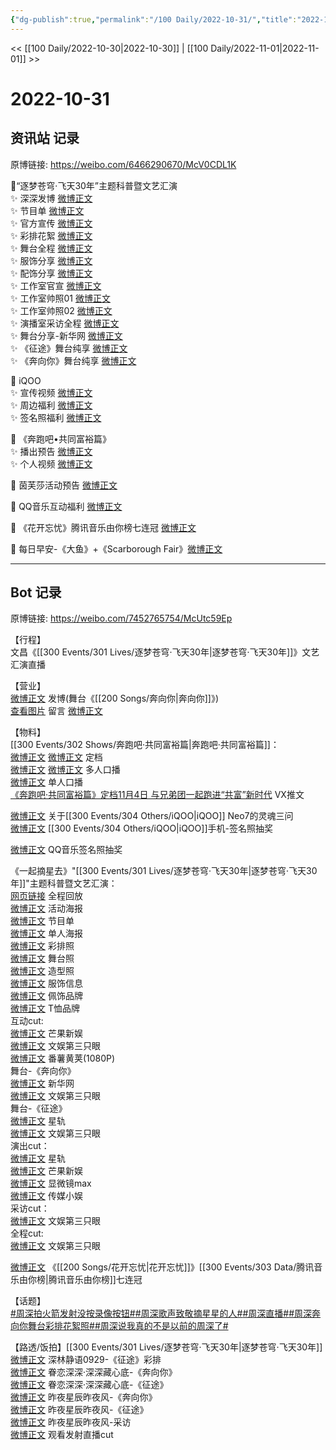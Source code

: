 ```yaml
---
{"dg-publish":true,"permalink":"/100 Daily/2022-10-31/","title":"2022-10-31","created":"2022-11-05T18:34:22.000+08:00","updated":"2023-01-09T19:11:06.825+08:00"}
---
```



<< [[100 Daily/2022-10-30\|2022-10-30]] | [[100 Daily/2022-11-01\|2022-11-01]] >>

# 2022-10-31

## 资讯站 记录

原博链接: https://weibo.com/6466290670/McV0CDL1K

🌟“逐梦苍穹·飞天30年”主题科普暨文艺汇演  
✨ 深深发博 [微博正文](https://m.weibo.cn/6466290670/4830721666191985)  
✨ 节目单 [微博正文](https://m.weibo.cn/6466290670/4830632750619469)  
✨ 官方宣传 [微博正文](https://m.weibo.cn/6466290670/4830602374679171)  
✨ 彩排花絮 [微博正文](https://m.weibo.cn/6466290670/4830619366593053)  
✨ 舞台全程 [微博正文](https://m.weibo.cn/6466290670/4830702824326027)  
✨ 服饰分享 [微博正文](https://m.weibo.cn/6466290670/4830707278681864)  
✨ 配饰分享 [微博正文](https://m.weibo.cn/6466290670/4830724329571604)  
✨ 工作室官宣 [微博正文](https://m.weibo.cn/6466290670/4830609836870305)  
✨ 工作室帅照01 [微博正文](https://m.weibo.cn/6466290670/4830675120689466)  
✨ 工作室帅照02 [微博正文](https://m.weibo.cn/6466290670/4830690947105232)  
✨ 演播室采访全程 [微博正文](https://m.weibo.cn/6466290670/4830646616982460)  
✨ 舞台分享-新华网 [微博正文](https://m.weibo.cn/6466290670/4830711464856124)  
✨ 《征途》舞台纯享 [微博正文](https://m.weibo.cn/6466290670/4830715416156374)  
✨ 《奔向你》舞台纯享 [微博正文](https://m.weibo.cn/6466290670/4830703717975016)

🌟 iQOO  
✨ 宣传视频 [微博正文](https://m.weibo.cn/6466290670/4830589083976526)  
✨ 周边福利 [微博正文](https://m.weibo.cn/6466290670/4830602900278301)  
✨ 签名照福利 [微博正文](https://m.weibo.cn/6466290670/4830720800855409)

🌟 《奔跑吧•共同富裕篇》  
✨ 播出预告 [微博正文](https://m.weibo.cn/6466290670/4830572737991984)  
✨ 个人视频 [微博正文](https://m.weibo.cn/6466290670/4830578916723625)

🌟 茵芙莎活动预告 [微博正文](https://m.weibo.cn/6466290670/4830743958132944)

🌟 QQ音乐互动福利 [微博正文](https://m.weibo.cn/6466290670/4830720617092592)

🌟 《花开忘忧》腾讯音乐由你榜七连冠 [微博正文](https://m.weibo.cn/6466290670/4830652816687991)

🌟 每日早安-《大鱼》+《Scarborough Fair》[微博正文](https://m.weibo.cn/6466290670/4830556925724040)

---
## Bot 记录

原博链接: https://weibo.com/7452765754/McUtc59Ep

【行程】  
文昌《[[300 Events/301 Lives/逐梦苍穹·飞天30年\|逐梦苍穹·飞天30年]]》文艺汇演直播

【营业】  
[微博正文](http://weibo.com/1736988591/McTaQkMXy) 发博(舞台《[[200 Songs/奔向你\|奔向你]]》)  
[查看图片](https://wx3.sinaimg.cn/large/0088n2Pggy1h7ov5j519fj30yi08umy6.jpg) 留言 [微博正文](http://weibo.com/1736988591/McG9nbRcJ)

【物料】  
[[300 Events/302 Shows/奔跑吧·共同富裕篇\|奔跑吧·共同富裕篇]]：  
[微博正文](http://weibo.com/5242381821/McPjS9iid) [微博正文](http://weibo.com/1288369910/McPl87FJC) 定档  
[微博正文](https://weibo.com/5242381821/McPnUEn1f) [微博正文](http://weibo.com/1288369910/McPo4bf0C) 多人口播  
[微博正文](http://weibo.com/5242381821/McPtBaNhm) 单人口播  
[《奔跑吧·共同富裕篇》定档11月4日 与兄弟团一起跑进“共富”新时代](https://weibo.cn/sinaurl?u=https%3A%2F%2Fmp.weixin.qq.com%2Fs%2FzbnEsYLeQvhzGvMtzdW-Bw) VX推文

[微博正文](http://weibo.com/7478855230/McPId9wPH) 关于[[300 Events/304 Others/iQOO\|iQOO]] Neo7的灵魂三问  
[微博正文](https://weibo.com/6960161079/McSWQyBeX) [[300 Events/304 Others/iQOO\|iQOO]]手机-签名照抽奖

[微博正文](http://weibo.com/2169129705/McSAO9347) QQ音乐签名照抽奖

《一起摘星去》"[[300 Events/301 Lives/逐梦苍穹·飞天30年\|逐梦苍穹·飞天30年]]"主题科普暨文艺汇演：  
[网页链接](https://weibo.cn/sinaurl?u=https%3A%2F%2Fv.douyin.com%2FMGAukAN%2F) 全程回放  
[微博正文](http://weibo.com/2810373291/McPNHzXDG) 活动海报  
[微博正文](http://weibo.com/2810373291/McQPpcfDp) 节目单  
[微博正文](http://weibo.com/7478855230/McQba384H) 单人海报  
[微博正文](http://weibo.com/7478855230/McQvm4dfT) 彩排照  
[微博正文](http://weibo.com/7478855230/McSo2f0cG) 舞台照  
[微博正文](https://m.weibo.cn/7478855230/4830673254482790) 造型照  
[微博正文](http://weibo.com/7710473200/McSJG5WBY) 服饰信息  
[微博正文](http://weibo.com/5724107516/McSRx6osv) 佩饰品牌  
[微博正文](http://weibo.com/7008459917/McSV59kG8) T恤品牌  
互动cut:  
[微博正文](https://weibo.com/1591169702/McR4Fm7Ey) 芒果新娱  
[微博正文](http://weibo.com/1371117067/McR4xF0Io) 文娱第三只眼  
[微博正文](http://weibo.com/1786590437/McR9C5ub4) 番薯黄荚(1080P)  
舞台-《奔向你》  
[微博正文](http://weibo.com/2810373291/McSSqyTL7) 新华网  
[微博正文](http://weibo.com/1371117067/McS7d8J5i) 文娱第三只眼  
舞台-《征途》  
[微博正文](http://weibo.com/6466290670/McT2ZpPym) 星轨  
[微博正文](https://m.weibo.cn/1371117067/4830680661624918) 文娱第三只眼  
演出cut：  
[微博正文](https://m.weibo.cn/6466290670/4830702824326027) 星轨  
[微博正文](http://weibo.com/1591169702/McS9UrUqi) 芒果新娱  
[微博正文](http://weibo.com/2896317997/McSg6gr3p) 显微镜max  
[微博正文](http://weibo.com/2116890350/McSfAC7vo) 传媒小娱  
采访cut：  
[微博正文](https://weibo.com/1371117067/McSaa7K91) 文娱第三只眼  
全程cut:  
[微博正文](https://m.weibo.cn/1371117067/4830684566524894) 文娱第三只眼

[微博正文](http://weibo.com/6733257358/McRjqaBHm) 《[[200 Songs/花开忘忧\|花开忘忧]]》[[300 Events/303 Data/腾讯音乐由你榜\|腾讯音乐由你榜]]七连冠

【话题】  
[#周深拍火箭发射没按录像按钮#](https://s.weibo.com/weibo?q=%23%E5%91%A8%E6%B7%B1%E6%8B%8D%E7%81%AB%E7%AE%AD%E5%8F%91%E5%B0%84%E6%B2%A1%E6%8C%89%E5%BD%95%E5%83%8F%E6%8C%89%E9%92%AE%23)[#周深歌声致敬摘星星的人#](https://s.weibo.com/weibo?q=%23%E5%91%A8%E6%B7%B1%E6%AD%8C%E5%A3%B0%E8%87%B4%E6%95%AC%E6%91%98%E6%98%9F%E6%98%9F%E7%9A%84%E4%BA%BA%23)[#周深直播#](https://s.weibo.com/weibo?q=%23%E5%91%A8%E6%B7%B1%E7%9B%B4%E6%92%AD%23)[#周深奔向你舞台彩排花絮照#](https://s.weibo.com/weibo?q=%23%E5%91%A8%E6%B7%B1%E5%A5%94%E5%90%91%E4%BD%A0%E8%88%9E%E5%8F%B0%E5%BD%A9%E6%8E%92%E8%8A%B1%E7%B5%AE%E7%85%A7%23)[#周深说我真的不是以前的周深了#](https://s.weibo.com/weibo?q=%23%E5%91%A8%E6%B7%B1%E8%AF%B4%E6%88%91%E7%9C%9F%E7%9A%84%E4%B8%8D%E6%98%AF%E4%BB%A5%E5%89%8D%E7%9A%84%E5%91%A8%E6%B7%B1%E4%BA%86%23)

【路透/饭拍】[[300 Events/301 Lives/逐梦苍穹·飞天30年\|逐梦苍穹·飞天30年]]  
[微博正文](https://weibo.com/7466737334/McQoCv58Z) 深林静语0929-《征途》彩排  
[微博正文](http://weibo.com/6335059267/McT70vMB7) 眷恋深深·深深藏心底-《奔向你》  
[微博正文](https://weibo.com/6335059267/McSJQ7CzS) 眷恋深深·深深藏心底-《征途》  
[微博正文](http://weibo.com/5801867386/McU95FJx6) 昨夜星辰昨夜风-《奔向你》  
[微博正文](https://m.weibo.cn/5801867386/4830764849437356) 昨夜星辰昨夜风-《征途》  
[微博正文](http://weibo.com/5801867386/McSoH2Sga) 昨夜星辰昨夜风-采访  
[微博正文](http://weibo.com/7495641082/McRCfiP5J) 观看发射直播cut
